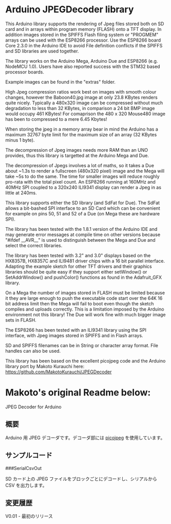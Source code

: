 Arduino JPEGDecoder library
===========

This Arduino library supports the rendering of Jpeg files stored both on SD card and in arrays within program memory (FLASH) onto a TFT display. In addition images stored in the SPIFFS Flash filing system or "PROGMEM" arrays can be used with the ESP8266 processor. Use the ESP8266 board Core 2.3.0 in the Arduino IDE to avoid File definition conflicts if the SPIFFS and SD libraries are used together.

The library works on the Arduino Mega, Arduino Due and ESP8266 (e.g. NodeMCU 1.0). Users have also reported success with the STM32 based processor boards.

Example images can be found in the "extras" folder.

High Jpeg compression ratios work best on images with smooth colour changes, however the Baboon40.jpg image at only 23.8 KBytes renders quite nicely. Typically a 480x320 image can be compressed without much degradation to less than 32 KBytes, in comparison a 24 bit BMP image would occupy 461 KBytes!  For comaprison the 480 x 320 Mouse480 image has been to compressed to a mere 6.45 Kbytes!

When storing the jpeg in a memory array bear in mind the Arduino has a maximum 32767 byte limit for the maximum size of an array (32 KBytes minus 1 byte).

The decompression of Jpeg images needs more RAM than an UNO provides, thus this library is targetted at the Arduino Mega and Due.

The decompression of Jpegs involves a lot of maths, so it takes a Due about ~1.3s to render a fullscreen (480x320 pixel) image and the Mega will take ~5s to do the same. The time for smaller images will reduce roughly pro-rata with the total pixel count. An ESP8266 running at 160MHz and 40MHz SPI coupled to a 320x240 ILI9341 display can render a Jpeg in as little at 240ms.

This library supports either the SD library (and SdFat for Due). The SdFat allows a bit-bashed SPI interface to an SD Card which can be convenient for example on pins 50, 51 and 52 of a Due (on Mega these are hardware SPI).

The library has been tested with the 1.8.1 version of the Arduino IDE and may generate error messages at compile time on other versions because "#ifdef \_\_AVR\_\_" is used to distinguish between the Mega and Due and select the correct libraries.

The library has been tested with 3.2" and 3.0" displays based on the HX8357B, HX8357C and ILI9481 driver chips with a 16 bit parallel interface.  Adapting the example sketch for other TFT drivers and their graphics libraries should be quite easy if they support either setWindow() or SetAddrWindow() and pushColor() functions as found in the Adafruit_GFX library.

On a Mega the number of images stored in FLASH must be limited because it they are large enough to push the executable code start over the 64K 16 bit address limit then the Mega will fail to boot even though the sketch compiles and uploads correctly. This is a limitation imposed by the Arduino environment not this library! The Due will work fine with much bigger image sets in FLASH.

The ESP8266 has been tested with an ILI9341 library using the SPI interface, with Jpeg images stored in SPIFFS and in Flash arrays.

SD and SPIFFS filenames can be in String or character array format. File handles can also be used.

This library has been based on the excellent picojpeg code and the Arduino library port by Makoto Kurauchi here:
https://github.com/MakotoKurauchi/JPEGDecoder


Makoto's original Readme below:
==============================

JPEG Decoder for Arduino

概要
----
Arduino 用 JPEG デコーダです。デコーダ部には [picojpeg](https://code.google.com/p/picojpeg/) を使用しています。

サンプルコード
----
###SerialCsvOut

SD カード上の JPEG ファイルをブロックごとにデコードし、シリアルから CSV を出力します。

変更履歴
----
V0.01 - 最初のリリース
